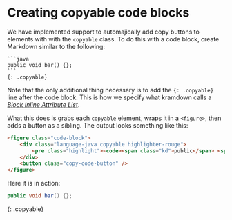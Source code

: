 # Creating copyable code blocks

We have implemented support to automajically add copy buttons to elements with with the `copyable` class. To do this with a code block, create Markdown similar to the following:

	```java
	public void bar() {};
	```
	{: .copyable}

Note that the only additional thing necessary is to add the `{: .copyable}` line after the code block. This is how we specify what kramdown calls a [*Block Inline Attribute List*](https://kramdown.gettalong.org/syntax.html#block-ials).

What this does is grabs each `copyable` element, wraps it in a `<figure>`, then adds a button as a sibling. The output looks something like this:

```html
<figure class="code-block">
	<div class="language-java copyable highlighter-rouge">
		<pre class="highlight"><code><span class="kd">public</span> <span class="kt">void</span> <span class="nf">bar</span><span class="o">()</span> <span class="o">{};</span></code></pre>
	</div>
	<button class="copy-code-button" />
</figure>
```

Here it is in action:

```java
public void bar() {};
```
{: .copyable}